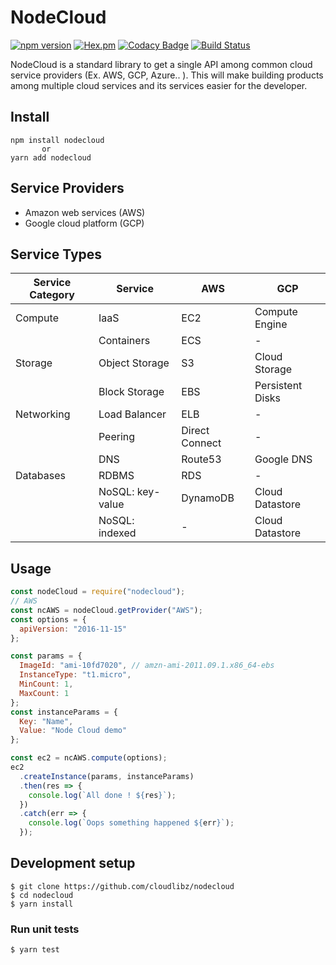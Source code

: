 # NodeCloud

[![npm version](https://badge.fury.io/js/nodecloud.svg)](https://badge.fury.io/js/nodecloud)
[![Hex.pm](https://img.shields.io/hexpm/l/plug.svg)](https://www.npmjs.com/package/nodecloud)
[![Codacy Badge](https://api.codacy.com/project/badge/Grade/a7d5904eead949aab423885f8c58287f)](https://www.codacy.com/app/ScoreLab/nodecloud?utm_source=github.com&utm_medium=referral&utm_content=scorelab/nodecloud&utm_campaign=badger)
[![Build Status](https://travis-ci.org/scorelab/nodecloud.svg?branch=master)](https://travis-ci.org/scorelab/nodecloud)

NodeCloud is a standard library to get a single API among common cloud service providers (Ex. AWS, GCP, Azure.. ).
This will make building products among multiple cloud services and its services easier for the developer.

## Install

```
npm install nodecloud
       or
yarn add nodecloud
```

## Service Providers

- Amazon web services (AWS)
- Google cloud platform (GCP)

## Service Types

| Service Category | Service | AWS | GCP |
| --- | --- | --- | --- |
| Compute | IaaS | EC2 | Compute Engine |
|         | Containers | ECS | - |
| Storage | Object Storage | S3 | Cloud Storage |
|         | Block Storage  | EBS | Persistent Disks |
| Networking | Load Balancer | ELB | - |
|            | Peering | Direct Connect | - |
|            | DNS | Route53 | Google DNS |
| Databases | RDBMS | RDS | - |
|           | NoSQL: key-value | DynamoDB | Cloud Datastore |
|           | NoSQL: indexed | - | Cloud Datastore |

## Usage

```js
const nodeCloud = require("nodecloud");
// AWS
const ncAWS = nodeCloud.getProvider("AWS");
const options = {
  apiVersion: "2016-11-15"
};

const params = {
  ImageId: "ami-10fd7020", // amzn-ami-2011.09.1.x86_64-ebs
  InstanceType: "t1.micro",
  MinCount: 1,
  MaxCount: 1
};
const instanceParams = {
  Key: "Name",
  Value: "Node Cloud demo"
};

const ec2 = ncAWS.compute(options);
ec2
  .createInstance(params, instanceParams)
  .then(res => {
    console.log(`All done ! ${res}`);
  })
  .catch(err => {
    console.log(`Oops something happened ${err}`);
  });
```

## Development setup

```
$ git clone https://github.com/cloudlibz/nodecloud
$ cd nodecloud
$ yarn install
```

### Run unit tests

```
$ yarn test
```
